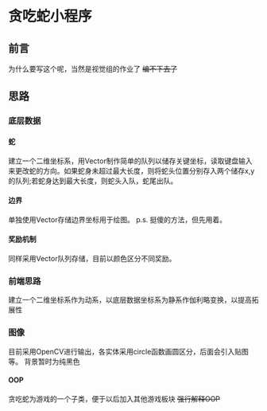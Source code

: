 # 贪吃蛇小程序
## 前言
为什么要写这个呢，当然是视觉组的作业了
~~编不下去了~~
## 思路
### 底层数据
#### 蛇
建立一个二维坐标系，用Vector制作简单的队列以储存关键坐标，读取键盘输入来更改蛇的方向。如果蛇身未超过最大长度，则将蛇头位置分别存入两个储存x,y的队列;若蛇身达到最大长度，则蛇头入队，蛇尾出队。
#### 边界
单独使用Vector存储边界坐标用于绘图。
p.s. 挺傻的方法，但先用着。
#### 奖励机制
同样采用Vector队列存储，目前以颜色区分不同奖励。
### 前端思路
建立一个二维坐标系作为动系，以底层数据坐标系为静系作伽利略变换，以提高拓展性
### 图像
目前采用OpenCV进行输出，各实体采用circle函数画圆区分，后面会引入贴图等。
背景暂时为纯黑色
#### OOP
贪吃蛇为游戏的一个子类，便于以后加入其他游戏板块
~~强行解释OOP~~
